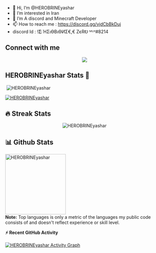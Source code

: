 - 👋 Hi, I’m @HEROBRINEyashar
- 👀 I’m interested in Iran
- 💞️ I’m A discord and Minecraft Developer
- 📫 How to reach me : https://discord.gg/vjdCbBkDuj
- discord Id :  !Σ҉        ΉΣɩӨBɩӨИΣ€,€ ZєRᎧ ᴹᴸᴴ#8214

## Connect with me  
<div align="center">
<img src="https://discord.c99.nl/widget/theme-2/773798308249731112.png" align="center" height="" width="" />
</div>
 

<!---
HEROBRINEyashar/HEROBRINEyashar is a ✨ special ✨ repository because its `README.md` (this file) appears on your GitHub profile.
You can click the Preview link to take a look at your changes.
--->
## <h2 align="left">HEROBRINEyashar Stats 🧮</h2>
<p>&nbsp;<img align="center" src="https://github-readme-stats.vercel.app/api?username=HEROBRINEyashar&show_icons=true&locale=en" alt="HEROBRINEyashar" /></p>

<p align="left"> <a href="https://github.com/ryo-ma/github-profile-trophy"><img src="https://github-profile-trophy.vercel.app/?username=HEROBRINEyashar" alt="HEROBRINEyashar" /></a></p> 



## 🔥 Streak Stats
<p align="center"><img src="https://github-readme-streak-stats.herokuapp.com/?user=HEROBRINEyashar&theme=algolia" alt="HEROBRINEyashar" /></p>


## 📊 Github Stats


  <img src="https://github-readme-stats.vercel.app/api/top-langs?username=HEROBRINEyashar&langs_count=10&show_icons=true&locale=en&layout=compact&theme=algolia" alt="HEROBRINEyashar" height="192px"/>
  <br/>
  <b>Note:</b> Top languages is only a metric of the languages my public code consists of and doesn't reflect experience or skill level.
  </p>
 
<summary><b>⚡ Recent GitHub Activity</b></summary>
  <br/>
   <a href="https://github.com/HEROBRINEyashar"><img alt="HEROBRINEyashar Activity Graph" src="https://activity-graph.herokuapp.com/graph?username=HEROBRINEyashar&custom_title=HEROBRINEyashar%20Contribution%20Graph&theme=react-dark" /></a>
  <br/>
